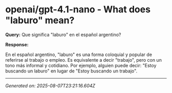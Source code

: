 # openai/gpt-4.1-nano - What does "laburo" mean?

**Query:** Que significa "laburo" en el español argentino?



**Response:**

En el español argentino, "laburo" es una forma coloquial y popular de referirse al trabajo o empleo. Es equivalente a decir "trabajo", pero con un tono más informal y cotidiano. Por ejemplo, alguien puede decir: "Estoy buscando un laburo" en lugar de "Estoy buscando un trabajo".

---
*Generated on: 2025-08-07T23:21:16.604Z*
